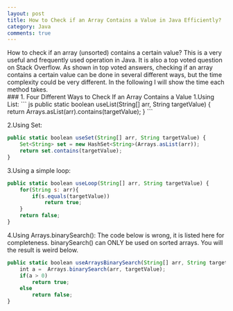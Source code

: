 ```yaml
---
layout: post
title: How to Check if an Array Contains a Value in Java Efficiently?
category: Java
comments: true
---
```

<div class="message">
How to check if an array (unsorted) contains a certain value? This is a very useful and frequently used operation in Java. It is also a top voted question on Stack Overflow. As shown in top voted answers, checking if an array contains a certain value can be done in several different ways, but the time complexity could be very different. In the following I will show the time each method takes.
</div>
### 1. Four Different Ways to Check If an Array Contains a Value
1.Using List:
``` js
public static boolean useList(String[] arr, String targetValue) {
    return Arrays.asList(arr).contains(targetValue);
}
```



2.Using Set:
``` js
public static boolean useSet(String[] arr, String targetValue) {
    Set<String> set = new HashSet<String>(Arrays.asList(arr));
    return set.contains(targetValue);
}
```

3.Using a simple loop:
``` js
public static boolean useLoop(String[] arr, String targetValue) {
    for(String s: arr){
        if(s.equals(targetValue))
            return true;
    }
    return false;
}
```

4.Using Arrays.binarySearch():
The code below is wrong, it is listed here for completeness.
binarySearch() can ONLY be used on sorted arrays. You will the result is weird below.
``` js
public static boolean useArraysBinarySearch(String[] arr, String targetValue) {
    int a =  Arrays.binarySearch(arr, targetValue);
    if(a > 0)
        return true;
    else
        return false;
}
```
